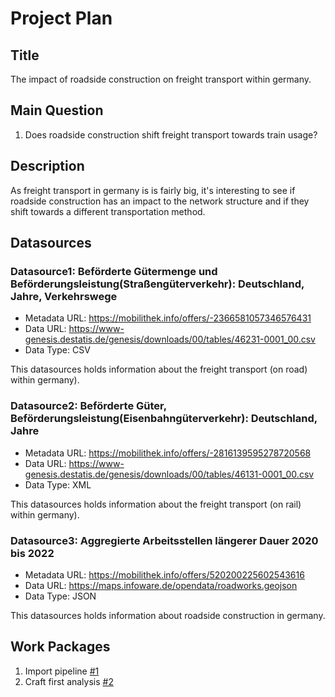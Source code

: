 # Project Plan

## Title
The impact of roadside construction on freight transport within germany.

## Main Question

1. Does roadside construction shift freight transport towards train usage?


## Description

As freight transport in germany is is fairly big, it's interesting to see if roadside construction has an impact to the network structure and if they shift towards a different transportation method.

## Datasources

### Datasource1: Beförderte Gütermenge und Beförderungsleistung(Straßengüterverkehr): Deutschland, Jahre, Verkehrswege
* Metadata URL: https://mobilithek.info/offers/-2366581057346576431
* Data URL: https://www-genesis.destatis.de/genesis/downloads/00/tables/46231-0001_00.csv
* Data Type: CSV

This datasources holds information about the freight transport (on road) within germany).

### Datasource2: Beförderte Güter, Beförderungsleistung(Eisenbahngüterverkehr): Deutschland, Jahre
* Metadata URL: https://mobilithek.info/offers/-2816139595278720568
* Data URL: https://www-genesis.destatis.de/genesis/downloads/00/tables/46131-0001_00.csv
* Data Type: XML

This datasources holds information about the freight transport (on rail) within germany).

### Datasource3: Aggregierte Arbeitsstellen längerer Dauer 2020 bis 2022
* Metadata URL: https://mobilithek.info/offers/520200225602543616
* Data URL: https://maps.infoware.de/opendata/roadworks.geojson
* Data Type: JSON

This datasources holds information about roadside construction in germany.


## Work Packages

<!-- List of work packages ordered sequentially, each pointing to an issue with more details. -->

1. Import pipeline [#1][i1]
2. Craft first analysis [#2][i2]

[i1]: https://github.com/users/JMiltner97/projects/1/views/1?layout=board&pane=issue&itemId=44027388
[i2]: https://github.com/users/JMiltner97/projects/1/views/1?layout=board&pane=issue&itemId=44028477
